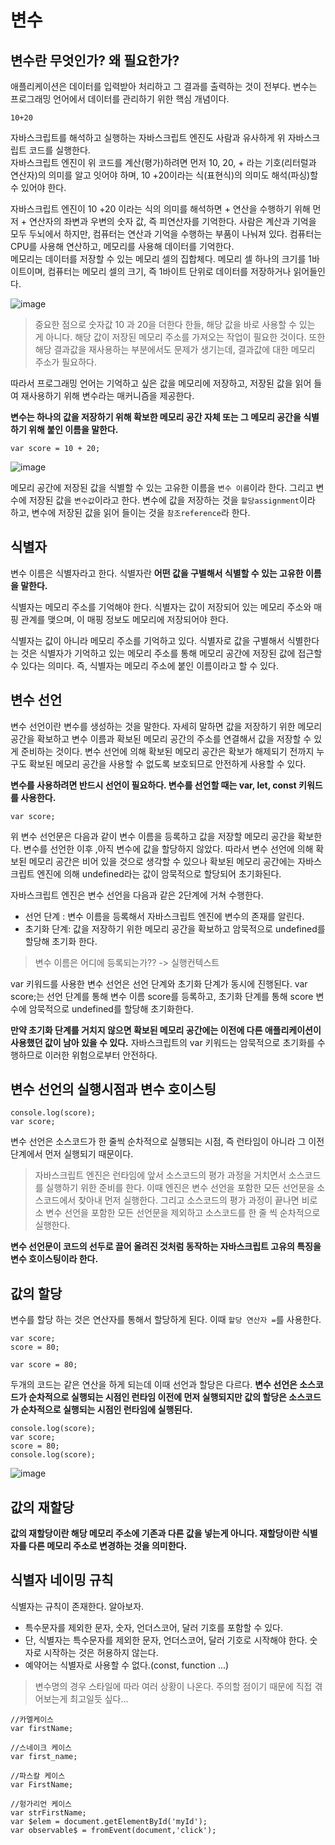 # 변수

## 변수란 무엇인가? 왜 필요한가?
애플리케이션은 데이터를 입력받아 처리하고 그 결과를 출력하는 것이 전부다. 변수는 프로그래밍 언어에서 데이터를 관리하기 위한 핵심 개념이다. <br>

```
10+20
```
자바스크립트를 해석하고 실행하는 자바스크립트 엔진도 사람과 유사하게 위 자바스크립트 코드를 실행한다.<br>
자바스크립트 엔진이 위 코드를 계산(평가)하려면 먼저 10, 20, + 라는 기호(리터럴과 연산자)의 의미를 알고 잇어야 하며, 10 +20이라는 식(표현식)의 의미도 해석(파싱)할 수 있어야 한다.<br>

자바스크립트 엔진이 10 +20 이라는 식의 의미를 해석하면 + 연산을 수행하기 위해 먼저 + 연산자의 좌변과 우변의 숫자 값, 즉 피연산자를 기억한다. 사람은 계산과 기억을 모두 두뇌에서 하지만, 컴퓨터는 연산과 기억을 수행하는 부품이 나눠져 있다. 컴퓨터는 CPU를 사용해 연산하고, 메모리를 사용해 데이터를 기억한다.<br>
메모리는 데이터를 저장할 수 있는 메모리 셀의 집합체다. 메모리 셀 하나의 크기를 1바이트이며, 컴퓨터는 메모리 셀의 크기, 즉 1바이트 단위로 데이터를 저장하거나 읽어들인다.<br>

![image](https://user-images.githubusercontent.com/62691610/177036119-ab0b916c-a9ce-454e-84c2-8c2f3064c4bd.png)

> 중요한 점으로 숫자값 10 과 20을 더한다 한들, 해당 값을 바로 사용할 수 있는 게 아니다. 해당 값이 저장된 메모리 주소를 가져오는 작업이 필요한 것이다. 또한 해당 결과값을 재사용하는 부분에서도 문제가 생기는데, 결과값에 대한 메모리 주소가 필요하다.


따라서 프로그래밍 언어는 기억하고 싶은 값을 메모리에 저장하고, 저장된 값을 읽어 들여 재사용하기 위해 변수라는 매커니즘을 제공한다.

<b>변수는 하나의 값을 저장하기 위해 확보한 메모리 공간 자체 또는 그 메모리 공간을 식별하기 위해 붙인 이름을 말한다.</b>

```
var score = 10 + 20;

```
![image](https://user-images.githubusercontent.com/62691610/177036341-0f187010-e0d9-4065-9531-3fb26adf4a8b.png)


메모리 공간에 저장된 값을 식별할 수 있는 고유한 이름을 `변수 이름`이라 한다. 그리고 변수에 저장된 값을 `변수값`이라고 한다.
변수에 값을 저장하는 것을 `할당assignment`이라 하고, 변수에 저장된 값을 읽어 들이는 것을 `참조reference`라 한다.<br>


## 식별자
변수 이름은 식별자라고 한다. 식별자란 <b>어떤 값을 구별해서 식별할 수 있는 고유한 이름을 말한다.</b>

식별자는 메모리 주소를 기억해야 한다. 식별자는 값이 저장되어 있는 메모리 주소와 매핑 관계를 맺으며, 이 매핑 정보도 메모리에 저장되어야 한다.<br>

식별자는 값이 아니라 메모리 주소를 기억하고 있다. 식별자로 값을 구별해서 식별한다는 것은 식별자가 기억하고 있는 메모리 주소를 통해 메모리 공간에 저장된 값에 접근할 수 있다는 의미다. 즉, 식별자는 메모리 주소에 붙인 이름이라고 할 수 있다.<br>

## 변수 선언
변수 선언이란 변수를 생성하는 것을 말한다. 자세히 말하면 값을 저장하기 위한 메모리공간을 확보하고 변수 이름과 확보된 메모리 공간의 주소를 연결해서 값을 저장할 수 있게 준비하는 것이다. 변수 선언에 의해 확보된 메모리 공간은 확보가 해제되기 전까지 누구도 확보된 메모리 공간을 사용할 수 없도록 보호되므로 안전하게 사용할 수 있다.

<b>변수를 사용하려면 반드시 선언이 필요하다. 변수를 선언할 때는 var, let, const 키워드를 사용한다.</b>


```
var score;
```
위 변수 선언문은 다음과 같이 변수 이름을 등록하고 값을 저장할 메모리 공간을 확보한다.
변수를 선언한 이후 ,아직 변수에 값을 할당하지 않았다. 따라서 변수 선언에 의해 확보된 메모리 공간은 비어 있을 것으로 생각할 수 있으나 확보된 메모리 공간에는 자바스크립트 엔진에 의해 undefined라는 값이 암묵적으로 할당되어 초기화된다.<br>

자바스크립트 엔진은 변수 선언을 다음과 같은 2단계에 거쳐 수행한다.
- 선언 단계 : 변수 이름을 등록해서 자바스크립트 엔진에 변수의 존재를 알린다.
- 초기화 단계: 값을 저장하기 위한 메모리 공간을 확보하고 암묵적으로 undefined를 할당해 초기화 한다.

> 변수 이름은 어디에 등록되는가?? -> 실행컨텍스트

var 키워드를 사용한 변수 선언은 선언 단계와 초기화 단계가 동시에 진행된다. var score;는 선언 단계를 통해 변수 이름 score를 등록하고, 초기화 단계를 통해 score 변수에 암묵적으로 undefined를 할당해 초기화한다.<br>

<b>만약 초기화 단계를 거치지 않으면 확보된 메모리 공간에는 이전에 다른 애플리케이션이 사용했던 값이 남아 있을 수 있다.</b>
자바스크립트의 var 키워드는 암묵적으로 초기화를 수행하므로 이러한 위험으로부터 안전하다.

## 변수 선언의 실행시점과 변수 호이스팅
```
console.log(score);
var score;

```
변수 선언은 소스코드가 한 줄씩 순차적으로 실행되는 시점, 즉 런타임이 아니라 그 이전 단계에서 먼저 실행되기 때문이다.

> 자바스크립트 엔진은 런타임에 앞서 소스코드의 평가 과정을 거치면서 소스코드를 실행하기 위한 준비를 한다. 이때 엔진은 변수 선언을 포함한 모든 선언문을 소스코드에서 찾아내 먼저 실행한다. 그리고 소스코드의 평가 과정이 끝나면 비로소 변수 선언을 포함한 모든 선언문을 제외하고 소스코드를 한 줄 씩 순차적으로 실행한다.

<b>변수 선언문이 코드의 선두로 끌어 올려진 것처럼 동작하는 자바스크립트 고유의 특징을 변수 호이스팅이라 한다.</b>

## 값의 할당
변수를 할당 하는 것은 연산자를 통해서 할당하게 된다.
이때 `할당 연산자 =`를 사용한다.

```
var score;
score = 80;
```

```
var score = 80;
```

두개의 코드는 같은 연산을 하게 되는데 이때 선언과 할당은 다르다.
<b>변수 선언은 소스코드가 순차적으로 실행되는 시점인 런타임 이전에 먼저 실행되지만 값의 할당은 소스코드가 순차적으로 실행되는 시점인 런타임에 실행된다. </b>

```
console.log(score);
var score;
score = 80;
console.log(score);
```

![image](https://user-images.githubusercontent.com/62691610/177037649-ab365506-0eb8-4f12-a107-06a0bd2eab49.png)

## 값의 재할당

<b>값의 재할당이란 해당 메모리 주소에 기존과 다른 값을 넣는게 아니다. 재할당이란 식별자를 다른 메모리 주소로 변경하는 것을 의미한다.</b>



## 식별자 네이밍 규칙
식별자는 규칙이 존재한다. 알아보자.

- 특수문자를 제외한 문자, 숫자, 언더스코어, 달러 기호를 포함할 수 있다.
- 단, 식별자는 특수문자를 제외한 문자, 언더스코어, 달러 기호로 시작해야 한다. 숫자로 시작하는 것은 허용하지 않는다.
- 예약어는 식별자로 사용할 수 없다.(const, function ...)

> 변수명의 경우 스타일에 따라 여러 상황이 나온다. 주의할 점이기 때문에 직접 겪어보는게 최고일듯 싶다...

```
//카멜케이스
var firstName;

//스네이크 케이스
var first_name;

//파스칼 케이스
var FirstName;

//헝가리언 케이스
var strFirstName;
var $elem = document.getElementById('myId');
var observable$ = fromEvent(document,'click');

```

